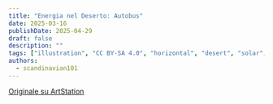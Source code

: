 ```yaml
---
title: "Energia nel Deserto: Autobus"
date: 2025-03-16
publishDate: 2025-04-29
draft: false
description: ""
tags: ["illustration", "CC BY-SA 4.0", "horizontal", "desert", "solar", "infrastructure", "transport"]
authors:
  - scandinavian101
---
```


[Originale su ArtStation](https://www.artstation.com/artwork/0l5BwV)
